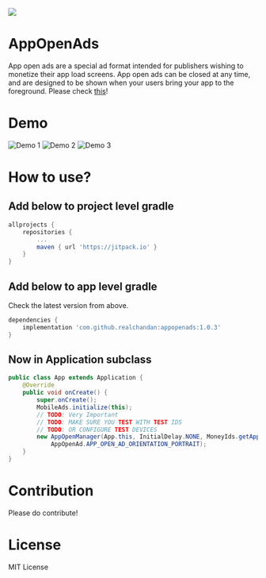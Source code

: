 [![](https://jitpack.io/v/realchandan/appopenads.svg)](https://jitpack.io/#realchandan/appopenads)

# AppOpenAds
App open ads are a special ad format intended for publishers wishing to monetize their app load screens. App open ads can be closed at any time, and are designed to be shown when your users bring your app to the foreground.
Please check [this](https://developers.google.com/admob/android/app-open-ads)!

# Demo
![Demo 1](https://raw.githubusercontent.com/realchandan/appopenads/code/demo/screenshots/aoa_1.jpg)
![Demo 2](https://raw.githubusercontent.com/realchandan/appopenads/code/demo/screenshots/aoa_2.jpg)
![Demo 3](https://raw.githubusercontent.com/realchandan/appopenads/code/demo/screenshots/aoa_3.jpg)

# How to use?

## Add below to project level gradle
```groovy
allprojects {
	repositories {
		...
		maven { url 'https://jitpack.io' }
	}
}
```

## Add below to app level gradle
Check the latest version from above.
```groovy
dependencies {
	implementation 'com.github.realchandan:appopenads:1.0.3'
}
```

## Now in Application subclass
```java
public class App extends Application {
    @Override
    public void onCreate() {
        super.onCreate();
        MobileAds.initialize(this);
        // TODO: Very Important
        // TODO: MAKE SURE YOU TEST WITH TEST IDS
        // TODO: OR CONFIGURE TEST DEVICES
        new AppOpenManager(App.this, InitialDelay.NONE, MoneyIds.getAppOpenAdId(), new AdRequest.Builder().build(),
            AppOpenAd.APP_OPEN_AD_ORIENTATION_PORTRAIT);
    }
}
```

# Contribution
Please do contribute!

# License
MIT License